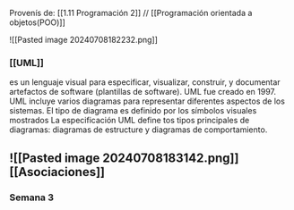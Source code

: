 Provenís de: [[1.11 Programación 2]] // [[Programación orientada a objetos(POO)]]

![[Pasted image 20240708182232.png]]

### [[UML]] 
es un lenguaje visual para especificar, visualizar, construir, y documentar artefactos de software (plantillas de software). UML fue creado en 1997.
UML incluye varios diagramas para representar diferentes aspectos de los sistemas.
EI tipo de diagrama es definido por los símbolos visuales mostrados 
La especificación UML define tos tipos principales de diagramas: diagramas de estructure y diagramas de comportamiento.

![[Pasted image 20240708183142.png]]
 [[Asociaciones]]
 ---
### Semana 3
